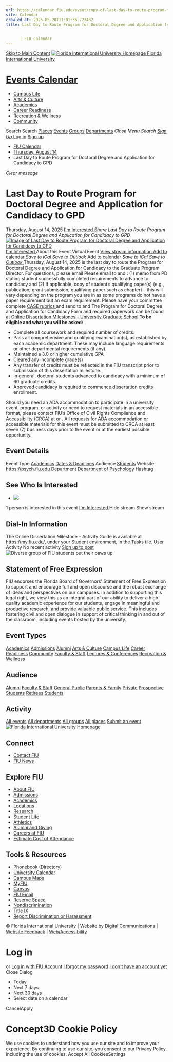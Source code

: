 ```yaml
---
url: https://calendar.fiu.edu/event/copy-of-last-day-to-route-program-for-doctoral-degree-and-application-for-candidacy-to-gpd-3460
site: Calendar
crawled_at: 2025-05-20T11:01:36.723432
title: Last Day to Route Program for Doctoral Degree and Application for Candidacy to GPD
    
    
      | FIU Calendar
---
```


[Skip to Main Content](https://calendar.fiu.edu/event/copy-of-last-day-to-route-program-for-doctoral-degree-and-application-for-candidacy-to-gpd-3460#main-content)
[![Florida International University Homepage](https://digicdn.fiu.edu/core/_assets/images/logo-top.png) Florida International University](https://www.fiu.edu)
# [Events Calendar ](https://calendar.fiu.edu/)
  * [Campus Life](https://calendar.fiu.edu/calendar?event_types%5B%5D=127595)
  * [Arts & Culture](https://calendar.fiu.edu/calendar?event_types%5B%5D=127590)
  * [Academics](https://calendar.fiu.edu/calendar?event_types%5B%5D=127582)
  * [Career Readiness](https://calendar.fiu.edu/calendar?event_types%5B%5D=127584)
  * [Recreation & Wellness](https://calendar.fiu.edu/calendar?event_types%5B%5D=127603)
  * [Community](https://calendar.fiu.edu/calendar?event_types%5B%5D=127601)


Search Search
[Places](https://calendar.fiu.edu/search/places) [Events](https://calendar.fiu.edu/calendar) [Groups](https://calendar.fiu.edu/search/groups) [Departments](https://calendar.fiu.edu/search/departments)
_Close Menu_
_Search_ [ _Sign Up_ ](https://calendar.fiu.edu/signup)
[Log in](https://calendar.fiu.edu/auth/shib_login?previous_url=https%3A%2F%2Fcalendar.fiu.edu%2Fevent%2Fcopy-of-last-day-to-route-program-for-doctoral-degree-and-application-for-candidacy-to-gpd-3460) [Sign up](https://calendar.fiu.edu/signup)
  * [FIU Calendar](https://calendar.fiu.edu/)
  * [Thursday, August 14](https://calendar.fiu.edu/calendar/day/2025/8/14)
  * Last Day to Route Program for Doctoral Degree and Application for Candidacy to GPD


_Clear message_
# Last Day to Route Program for Doctoral Degree and Application for Candidacy to GPD
Thursday, August 14, 2025 
[ I'm Interested ](https://calendar.fiu.edu/event/47235769287654/confirm?return=https%3A%2F%2Fcalendar.fiu.edu%2Fevent%2Fcopy-of-last-day-to-route-program-for-doctoral-degree-and-application-for-candidacy-to-gpd-3460)
_Share Last Day to Route Program for Doctoral Degree and Application for Candidacy to GPD_
[ ![Image of Last Day to Route Program for Doctoral Degree and Application for Candidacy to GPD](https://localist-images.azureedge.net/photos/47235739005707/card/c523da5691a967f44d78f0ffd8bd2a714d960a3c.jpg) ](https://calendar.fiu.edu/photo/47235739005707)
[ I'm Interested ](https://calendar.fiu.edu/event/47235769287654/confirm?return=https%3A%2F%2Fcalendar.fiu.edu%2Fevent%2Fcopy-of-last-day-to-route-program-for-doctoral-degree-and-application-for-candidacy-to-gpd-3460)
About this Event
Virtual Event [View stream information ](https://calendar.fiu.edu/event/copy-of-last-day-to-route-program-for-doctoral-degree-and-application-for-candidacy-to-gpd-3460#about_stream)
[Add to calendar ](https://calendar.fiu.edu/event/copy-of-last-day-to-route-program-for-doctoral-degree-and-application-for-candidacy-to-gpd-3460)
[ _Save to iCal_ ](https://calendar.fiu.edu/event/copy-of-last-day-to-route-program-for-doctoral-degree-and-application-for-candidacy-to-gpd-3460.ics "Save to iCal") [ _Save to Outlook_ ](https://calendar.fiu.edu/event/copy-of-last-day-to-route-program-for-doctoral-degree-and-application-for-candidacy-to-gpd-3460.ics "Save to Outlook")
[Add to calendar ](https://calendar.fiu.edu/event/copy-of-last-day-to-route-program-for-doctoral-degree-and-application-for-candidacy-to-gpd-3460)
[ _Save to iCal_ ](https://calendar.fiu.edu/event/copy-of-last-day-to-route-program-for-doctoral-degree-and-application-for-candidacy-to-gpd-3460.ics "Save to iCal") [ _Save to Outlook_ ](https://calendar.fiu.edu/event/copy-of-last-day-to-route-program-for-doctoral-degree-and-application-for-candidacy-to-gpd-3460.ics "Save to Outlook")
Thursday, August 14, 2025 is the last day to route the Program for Doctoral Degree and Application for Candidacy to the Graduate Program Director. For questions, please email 
Please email to and : (1) memo from PD stating student successfully completed requirements to advance to candidacy and (2) If applicable, copy of student’s qualifying paper(s) (e.g., publication; grant submission; qualifying paper such as chapter) – this will vary depending on the program you are in as some programs do not have a paper requirement but an exam requirement.
Please have your committee complete [CASE rubrics ](https://case.fiu.edu/psychology/resources/_assets/graduate-student-rubrics.pdf)and send to and 
The Program for Doctoral Degree and Application for Candidacy Form and required paperwork can be found at [Online Dissertation Milestones - University Graduate School](https://gradschool.fiu.edu/online-dissertation-milestones)
**To be eligible and what you will be asked:**
  * Complete all coursework and required number of credits.
  * Pass all comprehensive and qualifying examination(s), as established by each academic department. These may include language requirements or other departmental requirements (if any).
  * Maintained a 3.0 or higher cumulative GPA
  * Cleared any incomplete grade(s)
  * Any transfer of credits must be reflected in the FIU transcript prior to submission of this dissertation milestone.
  * In general, doctoral students advanced to candidacy with a minimum of 60 graduate credits.
  * Approved candidacy is required to commence dissertation credits enrollment.


Should you need an ADA accommodation to participate in a university event, program, or activity or need to request materials in an accessible format, please contact FIU’s Office of Civil Rights Compliance and Accessibility (CRCA) at or . All requests for ADA accommodation or accessible materials for this event must be submitted to CRCA at least seven (7) business days prior to the event or at the earliest possible opportunity. 
## Event Details
Event Type
[Academics](https://calendar.fiu.edu/search/events?event_types%5B%5D=127582) [Dates & Deadlines](https://calendar.fiu.edu/search/events?event_types%5B%5D=127585)
Audience
[Students](https://calendar.fiu.edu/search/events?event_types%5B%5D=121719)
Website
<https://psych.fiu.edu>
Department
[Department of Psychology](https://calendar.fiu.edu/department/department_of_psychology)
Hashtag
##  See Who Is Interested 
  * ![](https://localist-images.azureedge.net/photos/664326/small/7eb1b843932ccca9c16245cc99f64d88370c9c69.jpg)


1 person  is interested in this event
[ I'm Interested ](https://calendar.fiu.edu/event/47235769287654/confirm?return=https%3A%2F%2Fcalendar.fiu.edu%2Fevent%2Fcopy-of-last-day-to-route-program-for-doctoral-degree-and-application-for-candidacy-to-gpd-3460)
Hide stream Show stream
## Dial-In Information
The Online Dissertation Milestone – Activity Guide is available at <https://my.fiu.edu>/, under your Student environment, in the Tasks tile.
User Activity
No recent activity
[Sign up to post](https://calendar.fiu.edu/auth/shib_login?previous_url=https%3A%2F%2Fcalendar.fiu.edu%2Fevent%2Fcopy-of-last-day-to-route-program-for-doctoral-degree-and-application-for-candidacy-to-gpd-3460)
![Diverse group of FIU students put their paws up](https://www.fiu.edu/_assets/images/thumbnail-students-paw.jpg)
## Statement of Free Expression
FIU endorses the Florida Board of Governors' Statement of Free Expression to support and encourage full and open discourse and the robust exchange of ideas and perspectives on our campuses. In addition to supporting this legal right, we view this as an integral part of our ability to deliver a high-quality academic experience for our students, engage in meaningful and productive research, and provide valuable public service. This includes fostering civil and open dialogue in support of critical thinking in and out of the classroom, including events hosted by the university.
## Event Types
[Academics](https://calendar.fiu.edu/calendar?event_types%5B%5D=127582)
[Admissions](https://calendar.fiu.edu/calendar?event_types%5B%5D=127583)
[Alumni](https://calendar.fiu.edu/calendar?event_types%5B%5D=127589)
[Arts & Culture](https://calendar.fiu.edu/calendar?event_types%5B%5D=127590)
[Campus Life](https://calendar.fiu.edu/calendar?event_types%5B%5D=127595)
[Career Readiness](https://calendar.fiu.edu/calendar?event_types%5B%5D=127584)
[Community](https://calendar.fiu.edu/calendar?event_types%5B%5D=127601)
[Faculty & Staff](https://calendar.fiu.edu/calendar?event_types%5B%5D=127602)
[Lectures & Conferences](https://calendar.fiu.edu/calendar?event_types%5B%5D=127587)
[Recreation & Wellness](https://calendar.fiu.edu/calendar?event_types%5B%5D=127603)
## Audience
[Alumni](https://calendar.fiu.edu/calendar?event_types%5B%5D=121721)
[Faculty & Staff](https://calendar.fiu.edu/calendar?event_types%5B%5D=121720)
[General Public](https://calendar.fiu.edu/calendar?event_types%5B%5D=121722)
[Parents & Family](https://calendar.fiu.edu/calendar?event_types%5B%5D=36918157286658)
[Private](https://calendar.fiu.edu/calendar?event_types%5B%5D=129753)
[Prospective Students](https://calendar.fiu.edu/calendar?event_types%5B%5D=121723)
[Retirees](https://calendar.fiu.edu/calendar?event_types%5B%5D=37290279036119)
[Students](https://calendar.fiu.edu/calendar?event_types%5B%5D=121719)
## Activity
[All events](https://calendar.fiu.edu/search?what=events)
[All departments](https://calendar.fiu.edu/search/departments)
[All groups](https://calendar.fiu.edu/search?what=groups)
[All places](https://calendar.fiu.edu/search?what=places)
[Submit an event](https://calendar.fiu.edu/admin/events/new/basic-information)
[ ![Florida International University Homepage](https://digicdn.fiu.edu/core/_assets/images/footer-logo.svg) ](https://www.fiu.edu/)
## Connect
  * [Contact FIU](https://www.fiu.edu/about/contact-us/index.html)
  * [FIU News](https://news.fiu.edu/)


## Explore FIU
  * [About FIU](https://www.fiu.edu/about/index.html)
  * [Admissions](https://www.fiu.edu/admissions/index.html)
  * [Academics](https://www.fiu.edu/academics/index.html)
  * [Locations](https://www.fiu.edu/locations/index.html)
  * [Research](https://www.fiu.edu/research/index.html)
  * [Student Life](https://www.fiu.edu/student-life/index.html)
  * [Athletics](https://www.fiu.edu/athletics/index.html)
  * [Alumni and Giving](https://www.fiu.edu/alumni-and-giving/index.html)
  * [Careers at FIU](https://hr.fiu.edu/careers/)
  * [Estimate Cost of Attendance](https://onestop.fiu.edu/finances/estimate-your-costs/)


## Tools & Resources
  * [Phonebook](https://phonebook.fiu.edu) (Directory)
  * [University Calendar](https://calendar.fiu.edu/)
  * [Campus Maps](https://campusmaps.fiu.edu/)
  * [MyFIU](https://my.fiu.edu/)
  * [Canvas](https://canvas.fiu.edu)
  * [FIU Email](http://mail.fiu.edu/)
  * [Reserve Space](https://reservespace.fiu.edu/make-reservation/)
  * [Nondiscrimination](https://ace.fiu.edu/civil-rights-and-accessibility/harassment-and-discrimination/)
  * [Title IX](https://ace.fiu.edu/title-ix/)
  * [Report Discrimination or Harassment](https://report.fiu.edu/)


© Florida International University  | Website by [Digital Communications](https://stratcomm.fiu.edu/digital-print/websites/) | [Website Feedback](https://webforms.fiu.edu/view.php?id=370774&element_5=https://calendar.fiu.edu/https://calendar.fiu.edu/) | [Web/Accessibility](https://accessibility.fiu.edu/)
# Log in
or
[Log in with FIU Account](https://calendar.fiu.edu/auth/shib_login?previous_url=https%3A%2F%2Fcalendar.fiu.edu%2Fevent%2Fcopy-of-last-day-to-route-program-for-doctoral-degree-and-application-for-candidacy-to-gpd-3460)
[I forgot my password](https://calendar.fiu.edu/auth/forgot) [I don't have an account yet](https://calendar.fiu.edu/signup)
Close Dialog
  * Today
  * Next 7 days
  * Next 30 days
  * Select date on a calendar


CancelApply
# Concept3D Cookie Policy
We use cookies to understand how you use our site and to improve your experience. By continuing to use our site, you consent to our Privacy Policy, including the use of cookies. 
Accept All CookiesSettings
